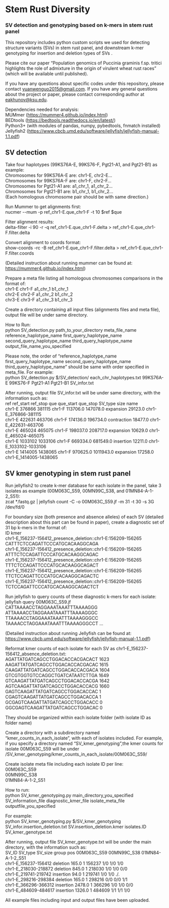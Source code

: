 # Stem Rust Diversity
### SV detection and genotyping based on k-mers in stem rust panel



This repository includes python custom scripts we used for detecting structure variants (SVs) in stem rust panel, and downstream k-mer genotyping for insertion and deletion types of SVs .

Please cite our paper “Population genomics of Puccinia graminis f.sp. tritici highlights the role of admixture in the origin of virulent wheat rust races” (which will be available until published).

If you have any questions about specific codes under this repository, please contact yuanwenguo2015@gmail.com. If you have any general questions about the project or paper, please contact corresponding author at eakhunov@ksu.edu.



Dependencies needed for analysis:<br/>
MUMmer (https://mummer4.github.io/index.html)<br/>
BEDtools (https://bedtools.readthedocs.io/en/latest/)<br/>
Python3+ (with modules of pandas, numpy, pybedtools, fnmatch installed)<br/>
Jellyfish2 (https://www.cbcb.umd.edu/software/jellyfish/jellyfish-manual-1.1.pdf)<br/>












## SV detection 

Take four haplotypes (99KS76A-E, 99KS76-F, Pgt21-A1, and Pgt21-B1) as example:<br/>
Chromosomes for 99KS76A-E are: chr1-E, chr2-E…<br/>
Chromosomes for 99KS76A-F are: chr1-F, chr2-F…<br/>
Chromosomes for Pgt21-A1 are: a1_chr_1, a1_chr_2…<br/>
Chromosomes for Pgt21-B1 are: b1_chr_1, b1_chr_2…<br/>
(Each homologous chromosome pair should be with same direction.)

Run Mummer to get alignments first:<br/>
nucmer --mum -p ref_chr1-E.que_chr1-F -t 10 $ref $que

Filter alignment results:<br/>
delta-filter -i 90 -r -q ref_chr1-E.que_chr1-F.delta >  ref_chr1-E.que_chr1-F.filter.delta

Convert alignment to coords format:<br/>
show-coords -rc -B ref_chr1-E.que_chr1-F.filter.delta > ref_chr1-E.que_chr1-F.filter.coords

(Detailed instruction about running mummer can be found at: https://mummer4.github.io/index.html)

Prepare a meta file listing all homologous chromosomes comparisons in the format of:<br/>
chr1-E	chr1-F	a1_chr_1	b1_chr_1<br/>
chr2-E	chr2-F	a1_chr_2	b1_chr_2<br/>
chr3-E	chr3-F	a1_chr_3	b1_chr_3<br/>

Create a directory containing all input files (alignments files and meta file), output file will be under same directory.

How to Run:<br/>
python SV_detection.py path_to_your_directory meta_file_name reference_haplotype_name first_query_haplotype_name second_query_haplotype_name third_query_haplotype_name output_file_name_you_specified

Please note, the order of “reference_haplotype_name first_query_haplotype_name second_query_haplotype_name third_query_haplotype_name” should be same with order specified in meta_file. For example:<br/>
python SV_detection.py $/SV_detection/ each_chr_haplotypes.txt 99KS76A-E 99KS76-F Pgt21-A1 Pgt21-B1 SV_infor.txt

After running, output file SV_infor.txt  will be under same directory, with the information such as:<br/>
ref	ref_start	ref_stop	que	que_start	que_stop	SV_type	size	name<br/>
chr1-E	376866	381115	chr1-F	113706.0	147078.0	expansion	29123.0	chr1-E_376866-381115<br/>
chr1-E	422631	463706	chr1-F	174136.0	196734.0	contraction	18477.0	chr1-E_422631-463706<br/>
chr1-E	465024	465075	chr1-F	198037.0	208717.0	expansion	10629.0	chr1-E_465024-465075<br/>
chr1-E	1033102	1033106	chr1-F	669334.0	681549.0	insertion	12211.0	chr1-E_1033102-1033106<br/>
chr1-E	1414005	1438065	chr1-F	970625.0	1011943.0	expansion	17258.0	chr1-E_1414005-1438065<br/>










## SV kmer genotyping in stem rust panel
Run jellyfish2 to create k-mer database for each isolate in the panel, take 3 isolates as example (00M063C_S59, 00MN99C_S38, and 01MN84-A-1-2_S51):<br/>
zcat *.fastq.gz | jellyfish count -C -o 00M063C_S59.jf -m 31 -t 30 -s 3G /dev/fd/0


For boundary size (both presence and absence alleles) of each SV (detailed description about this part can be found in paper), create a diagnostic set of 31 bp k-mers in the format of:<br/>
ID	kmer<br/>
chr1-E_156237-156412_presence_deletion::chr1-E:156209-156265	CATTTCTCCAGATTCCCATGCACAAGGCAGA<br/>
chr1-E_156237-156412_presence_deletion::chr1-E:156209-156265	ATTTCTCCAGATTCCCATGCACAAGGCAGAC<br/>
chr1-E_156237-156412_presence_deletion::chr1-E:156209-156265	TTTCTCCAGATTCCCATGCACAAGGCAGACT<br/>
chr1-E_156237-156412_presence_deletion::chr1-E:156209-156265	TTCTCCAGATTCCCATGCACAAGGCAGACTC<br/>
chr1-E_156237-156412_presence_deletion::chr1-E:156209-156265	TCTCCAGATTCCCATGCACAAGGCAGACTCT<br/>


Run jellyfish to query counts of these diagnostic k-mers for each isolate:<br/>
jellyfish query 00M063C_S59.jf CATTAAAACCTAGGAAATAAATTTAAAAGGG ATTAAAACCTAGGAAATAAATTTAAAAGGGC TTAAAACCTAGGAAATAAATTTAAAAGGGCC TAAAACCTAGGAAATAAATTTAAAAGGGCCT …<br/>

(Detailed instruction about running Jellyfish can be found at: https://www.cbcb.umd.edu/software/jellyfish/jellyfish-manual-1.1.pdf)


Reformat kmer counts of each isolate for each SV as chr1-E_156237-156412_absence_deletion.txt:<br/>
AGATTATGATCAGCCTGGACACCACGACACT 1623<br/>
AAGATTATGATCAGCCTGGACACCACGACAC 1615<br/>
CAAGATTATGATCAGCCTGGACACCACGACA 1604<br/>
GTCGTGGTGTCCAGGCTGATCATAATCTTGA 1649<br/>
GTCAAGATTATGATCAGCCTGGACACCACGA 1642<br/>
AGTCAAGATTATGATCAGCCTGGACACCACG 1660<br/>
GAGTCAAGATTATGATCAGCCTGGACACCAC 1<br/>
CGAGTCAAGATTATGATCAGCCTGGACACCA 1<br/>
GCGAGTCAAGATTATGATCAGCCTGGACACC 0<br/>
GGCGAGTCAAGATTATGATCAGCCTGGACAC 0<br/>

They should be organized within each isolate folder (with isolate ID as folder name)

Create a directory with a subdirectory named “kmer_counts_in_each_isolate”, with each of isolates included. For example, if you specify a directory named “SV_kmer_genotyping”,the kmer counts for isolate 00M063C_S59 will be under /SV_kmer_genotyping/kmer_counts_in_each_isolate/00M063C_S59/

Create isolate meta file including each isolate ID per line:<br/>
00M063C_S59<br/>
00MN99C_S38<br/>
01MN84-A-1-2_S51<br/>

How to run:<br/>
python SV_kmer_genotyping.py
main_directory_you_specified SV_information_file diagnostic_kmer_file isolate_meta_file outputfile_you_specified 

For example:<br/>
python SV_kmer_genotyping.py
$/SV_kmer_genotyping SV_infor.insertion_deletion.txt SV.insertion_deletion.kmer isolates.ID SV_kmer_genotype.txt

After running, output file SV_kmer_genotype.txt will be under the main directory, with the information such as:<br/>
SV_ID	SV_type	SV_size	group	pos	00M063C_S59	00MN99C_S38	01MN84-A-1-2_S51<br/>
chr1-E_156237-156412	deletion	165.0	1	156237	1/0	1/0	1/0<br/>
chr1-E_218030-218872	deletion	845.0	1	218030	1/0	1/0	0/0<br/>
chr1-E_219741-219742	insertion	94.0	1	219741	1/0	1/0	./.<br/>
chr1-E_298216-298384	deletion	165.0	1	298216	0/0	0/0	1/1<br/>
chr1-E_366296-366312	insertion	2478.0	1	366296	1/0	1/0	0/0<br/>
chr1-E_484609-484617	insertion	1326.0	1	484609	1/1	1/1	1/0<br/>

All example files including input and output files have been uploaded.




